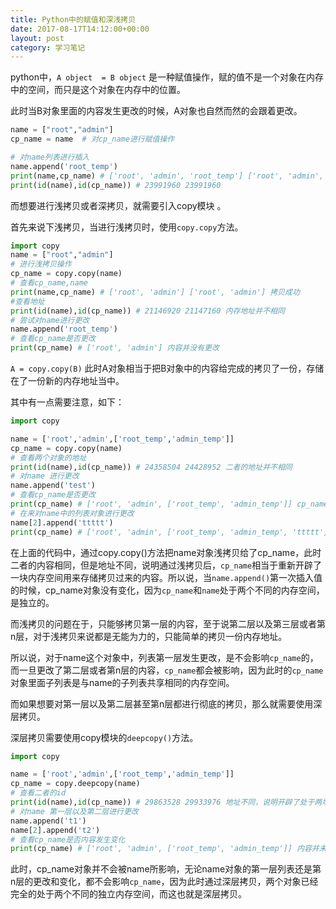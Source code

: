 ```yaml
---
title: Python中的赋值和深浅拷贝
date: 2017-08-17T14:12:00+00:00
layout: post
category: 学习笔记
---
```


python中，`A object  = B object` 是一种赋值操作，赋的值不是一个对象在内存中的空间，而只是这个对象在内存中的位置。

此时当B对象里面的内容发生更改的时候，A对象也自然而然的会跟着更改。

```py
name = ["root","admin"]
cp_name = name  # 对cp_name进行赋值操作

# 对name列表进行插入
name.append('root_temp')
print(name,cp_name) # ['root', 'admin', 'root_temp'] ['root', 'admin', 'root_temp']
print(id(name),id(cp_name)) # 23991960 23991960 
```
 

而想要进行浅拷贝或者深拷贝，就需要引入copy模块 。

首先来说下浅拷贝，当进行浅拷贝时，使用`copy.copy`方法。

```py
import copy
name = ["root","admin"]
# 进行浅拷贝操作
cp_name = copy.copy(name)
# 查看cp_name,name
print(name,cp_name) # ['root', 'admin'] ['root', 'admin'] 拷贝成功
#查看地址
print(id(name),id(cp_name)) # 21146920 21147160 内存地址并不相同
# 尝试对name进行更改
name.append('root_temp')
# 查看cp_name是否更改
print(cp_name) # ['root', 'admin'] 内容并没有更改
```
 

`A = copy.copy(B)` 此时A对象相当于把B对象中的内容给完成的拷贝了一份，存储在了一份新的内存地址当中。

其中有一点需要注意，如下：

```py
import copy

name = ['root','admin',['root_temp','admin_temp']]
cp_name = copy.copy(name)
# 查看两个对象的地址
print(id(name),id(cp_name)) # 24358504 24428952 二者的地址并不相同
# 对name 进行更改
name.append('test')
# 查看cp_name是否更改
print(cp_name) # ['root', 'admin', ['root_temp', 'admin_temp']] cp_name并未更改
# 在来对name中的列表对象进行更改
name[2].append('ttttt')
print(cp_name) # ['root', 'admin', ['root_temp', 'admin_temp', 'ttttt']] 发现cp_name内容发生了变化
```

在上面的代码中，通过copy.copy()方法把name对象浅拷贝给了cp_name，此时二者的内容相同，但是地址不同，说明通过浅拷贝后，`cp_name`相当于重新开辟了一块内存空间用来存储拷贝过来的内容。所以说，当`name.append()`第一次插入值的时候，cp_name对象没有变化，因为`cp_name`和`name`处于两个不同的内存空间，是独立的。

而浅拷贝的问题在于，只能够拷贝第一层的内容，至于说第二层以及第三层或者第n层，对于浅拷贝来说都是无能为力的，只能简单的拷贝一份内存地址。

所以说，对于name这个对象中，列表第一层发生更改，是不会影响`cp_name`的，而一旦更改了第二层或者第n层的内容，`cp_name`都会被影响，因为此时的`cp_name`对象里面子列表是与name的子列表共享相同的内存空间。

而如果想要对第一层以及第二层甚至第n层都进行彻底的拷贝，那么就需要使用深层拷贝。

深层拷贝需要使用copy模块的`deepcopy()`方法。

```py
import copy

name = ['root','admin',['root_temp','admin_temp']]
cp_name = copy.deepcopy(name)
# 查看二者的id
print(id(name),id(cp_name)) # 29863528 29933976 地址不同，说明开辟了处于两块不同的空间
# 对name 第一层以及第二层进行更改
name.append('t1')
name[2].append('t2')
# 查看cp_name是否内容发生变化
print(cp_name) # ['root', 'admin', ['root_temp', 'admin_temp']] 内容并未发生更改  
```

此时，cp_name对象并不会被name所影响，无论name对象的第一层列表还是第n层的更改和变化，都不会影响`cp_name`，因为此时通过深层拷贝，两个对象已经完全的处于两个不同的独立内存空间，而这也就是深层拷贝。
